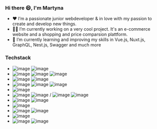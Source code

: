 ### Hi there 😄, I'm Martyna


- ❤️ I’m a passionate junior webdeveloper & in love with my passion to create and develop new things.
- 👩‍💻 I’m currently working on a very cool project. It's an e-commerce website and a shopping and price comparsion plattform.
- 🌱 I’m currently learning and improving my skills in Vue.js, Nuxt.js, GraphQL, Nest.js, Swagger and much more
  
### Techstack

- ![image](https://img.shields.io/badge/Vue.js-%234FC08D?style=plastic&logo=vuedotjs&logoColor=%234FC08D&labelColor=black)   ![image](https://img.shields.io/badge/Nuxt.js-%234FC08D?style=plastic&logo=nuxtdotjs&logoColor=%234FC08D&labelColor=black)
- ![image](https://img.shields.io/badge/JavaScript-%23F7DF1E?style=plastic&logo=javascript&logoColor=%23F7DF1E&labelColor=black
)   ![image](https://img.shields.io/badge/TypeScript-%233178C6?style=plastic&logo=typescript&logoColor=%233178C6&labelColor=white
)   ![image](https://img.shields.io/badge/Handlebars-%23000000?style=plastic&logo=handlebarsdotjs&logoColor=%23000000&labelColor=white
)
- ![image](https://img.shields.io/badge/Nest.js-%23E0234E?style=plastic&logo=nestjs&logoColor=%23E0234E&labelColor=black
)   ![image](https://img.shields.io/badge/Node_JS-%23339933?style=plastic&logo=nodedotjs&logoColor=%23339933&labelColor=black
)   
- ![image](https://img.shields.io/badge/GraphQL-%23E10098?style=plastic&logo=graphql&logoColor=%23E10098&labelColor=black
)   ![image](https://img.shields.io/badge/Prisma-%232D3748?style=plastic&logo=prisma&logoColor=%232D3748&labelColor=white
)   ![image](https://img.shields.io/badge/Swagger-%2385EA2D?style=plastic&logo=swagger&logoColor=%2385EA2D&labelColor=black
)
- ![image](https://img.shields.io/badge/MongoDB-%2347A248?style=plastic&logo=mongodb&logoColor=%2347A248&labelColor=black
)
- ![image](https://img.shields.io/badge/Tailwind_CSS-%2306B6D4?style=plastic&logo=tailwindcss&logoColor=%2306B6D4&labelColor=black
)   ![image](https://img.shields.io/badge/CSS_3-%231572B6?style=plastic&logo=css3&logoColor=%231572B6&labelColor=white
) / ![image](https://img.shields.io/badge/SASS%2F_SCSS-%23CC6699?style=plastic&logo=sass&logoColor=%23CC6699&labelColor=black
)   ![image](https://img.shields.io/badge/Figma-%23F24E1E?style=plastic&logo=figma&logoColor=%23F24E1E&labelColor=white
)
- ![image](https://img.shields.io/badge/ReactJS-%2361DAFB?style=plastic&logo=react&logoColor=%2361DAFB&labelColor=black
)  ![image](https://img.shields.io/badge/NextJS-%23000000?style=plastic&logo=nextdotjs&logoColor=%23000000&labelColor=white
)
- ![image](https://img.shields.io/badge/Trello-%230052CC?style=plastic&logo=trello&logoColor=%230052CC&labelColor=white
)
- ![image](https://img.shields.io/badge/Git-%23F05032?style=plastic&logo=git&logoColor=%23F05032&labelColor=black
)   ![image](https://img.shields.io/badge/GitHub-%23181717?style=plastic&logo=github&logoColor=%23181717&labelColor=white
)
- ![image](https://img.shields.io/badge/Amazon_AWS-%23232F3E?style=plastic&logo=amazonaws&logoColor=%23232F3E&labelColor=white
)
- ![image](https://img.shields.io/badge/Linux-%23FCC624?style=plastic&logo=linux&logoColor=%23FCC624&labelColor=black
)   ![image](https://img.shields.io/badge/Ubuntu-%23E95420?style=plastic&logo=ubuntu&logoColor=%23E95420&labelColor=black
)

<!--
### I learnd a lot from
- ![image](https://img.shields.io/badge/Scrimba-%232B283A?style=plastic&logo=scrimba&logoColor=%232B283A&labelColor=white
)
- ![image](https://img.shields.io/badge/Stackoverflow-%23F58025?style=plastic&logo=stackoverflow&logoColor=%23F58025&labelColor=black
)
- UDEMY, W3Schools, Medium, VueMAstery, VueSchool, Udacity, Youtube, DCI, JOB

### Hobbies
- ![image](https://img.shields.io/badge/Vespa-%2385B09A?style=plastic&logo=vespa&logoColor=%2385B09A&labelColor=black
)


**Martyna1202/Martyna1202** is a ✨ _special_ ✨ repository because its `README.md` (this file) appears on your GitHub profile.

Here are some ideas to get you started:

- 👯 I’m looking to collaborate on ...
- 🤔 I’m looking for help with ...
- 💬 Ask me about ...
- 📫 How to reach me: ...
- 😄 Pronouns: ...
- ⚡ Fun fact: ...
-->
